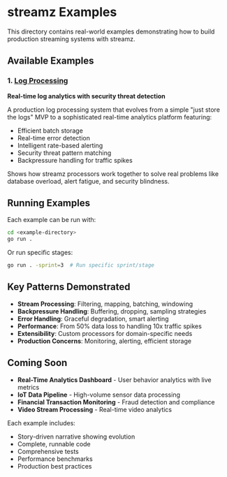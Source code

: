 # streamz Examples

This directory contains real-world examples demonstrating how to build production streaming systems with streamz.

## Available Examples

### 1. [Log Processing](./log-processing/)
**Real-time log analytics with security threat detection**

A production log processing system that evolves from a simple "just store the logs" MVP to a sophisticated real-time analytics platform featuring:
- Efficient batch storage
- Real-time error detection
- Intelligent rate-based alerting
- Security threat pattern matching
- Backpressure handling for traffic spikes

Shows how streamz processors work together to solve real problems like database overload, alert fatigue, and security blindness.

## Running Examples

Each example can be run with:

```bash
cd <example-directory>
go run .
```

Or run specific stages:

```bash
go run . -sprint=3  # Run specific sprint/stage
```

## Key Patterns Demonstrated

- **Stream Processing**: Filtering, mapping, batching, windowing
- **Backpressure Handling**: Buffering, dropping, sampling strategies
- **Error Handling**: Graceful degradation, smart alerting
- **Performance**: From 50% data loss to handling 10x traffic spikes
- **Extensibility**: Custom processors for domain-specific needs
- **Production Concerns**: Monitoring, alerting, efficient storage

## Coming Soon

- **Real-Time Analytics Dashboard** - User behavior analytics with live metrics
- **IoT Data Pipeline** - High-volume sensor data processing
- **Financial Transaction Monitoring** - Fraud detection and compliance
- **Video Stream Processing** - Real-time video analytics

Each example includes:
- Story-driven narrative showing evolution
- Complete, runnable code
- Comprehensive tests
- Performance benchmarks
- Production best practices